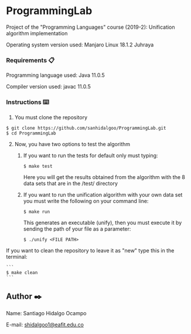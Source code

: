 # ProgrammingLab

Project of the "Programming Languages" course (2019-2): Unification algorithm implementation

Operating system version used: Manjaro Linux 18.1.2 Juhraya

### Requirements 📋

Programming language used: Java 11.0.5

Compiler version used: javac 11.0.5

### Instructions ⌨️

1. You must clone the repository

```
$ git clone https://github.com/sanhidalgoo/ProgrammingLab.git
$ cd ProgrammingLab
```

2. Now, you have two options to test the algorithm
  
   1. If you want to run the tests for default only must typing:
    
      ```
      $ make test
      ```
      Here you will get the results obtained from the algorithm with the 8 data sets that are in the /test/ directory
    
    2. If you want to run the unification algorithm with your own data set you must write the following on your command line: 

       ```
       $ make run
       ```
       This generates an executable (unify), then you must execute it by sending the path of your file as a parameter:
         
       ```
       $ ./unify <FILE PATH>
       ```
If you want to clean the repository to leave it as "new" type this in the terminal:

    ```
    $ make clean
    ```

       
## Author ✒️

Name: Santiago Hidalgo Ocampo

E-mail: shidalgoo1@eafit.edu.co

